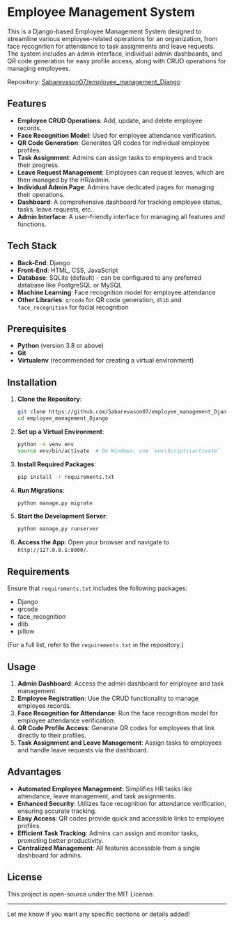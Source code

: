 # Employee Management System

This is a Django-based Employee Management System designed to streamline various employee-related operations for an organization, from face recognition for attendance to task assignments and leave requests. The system includes an admin interface, individual admin dashboards, and QR code generation for easy profile access, along with CRUD operations for managing employees.

Repository: [Sabarevason07/employee_management_Django](https://github.com/Sabarevason07/employee_management_Django)

## Features

- **Employee CRUD Operations**: Add, update, and delete employee records.
- **Face Recognition Model**: Used for employee attendance verification.
- **QR Code Generation**: Generates QR codes for individual employee profiles.
- **Task Assignment**: Admins can assign tasks to employees and track their progress.
- **Leave Request Management**: Employees can request leaves, which are then managed by the HR/admin.
- **Individual Admin Page**: Admins have dedicated pages for managing their operations.
- **Dashboard**: A comprehensive dashboard for tracking employee status, tasks, leave requests, etc.
- **Admin Interface**: A user-friendly interface for managing all features and functions.
  
## Tech Stack

- **Back-End**: Django
- **Front-End**: HTML, CSS, JavaScript
- **Database**: SQLite (default) - can be configured to any preferred database like PostgreSQL or MySQL
- **Machine Learning**: Face recognition model for employee attendance
- **Other Libraries**: `qrcode` for QR code generation, `dlib` and `face_recognition` for facial recognition

## Prerequisites

- **Python** (version 3.8 or above)
- **Git**
- **Virtualenv** (recommended for creating a virtual environment)

## Installation

1. **Clone the Repository**:
   ```bash
   git clone https://github.com/Sabarevason07/employee_management_Django.git
   cd employee_management_Django
   ```

2. **Set up a Virtual Environment**:
   ```bash
   python -m venv env
   source env/bin/activate  # On Windows, use `env\Scripts\activate`
   ```

3. **Install Required Packages**:
   ```bash
   pip install -r requirements.txt
   ```

4. **Run Migrations**:
   ```bash
   python manage.py migrate
   ```

5. **Start the Development Server**:
   ```bash
   python manage.py runserver
   ```

6. **Access the App**:
   Open your browser and navigate to `http://127.0.0.1:8000/`.

## Requirements

Ensure that `requirements.txt` includes the following packages:
- Django
- qrcode
- face_recognition
- dlib
- pillow

(For a full list, refer to the `requirements.txt` in the repository.)

## Usage

1. **Admin Dashboard**: Access the admin dashboard for employee and task management.
2. **Employee Registration**: Use the CRUD functionality to manage employee records.
3. **Face Recognition for Attendance**: Run the face recognition model for employee attendance verification.
4. **QR Code Profile Access**: Generate QR codes for employees that link directly to their profiles.
5. **Task Assignment and Leave Management**: Assign tasks to employees and handle leave requests via the dashboard.

## Advantages

- **Automated Employee Management**: Simplifies HR tasks like attendance, leave management, and task assignments.
- **Enhanced Security**: Utilizes face recognition for attendance verification, ensuring accurate tracking.
- **Easy Access**: QR codes provide quick and accessible links to employee profiles.
- **Efficient Task Tracking**: Admins can assign and monitor tasks, promoting better productivity.
- **Centralized Management**: All features accessible from a single dashboard for admins.

## License

This project is open-source under the MIT License.

---

Let me know if you want any specific sections or details added!